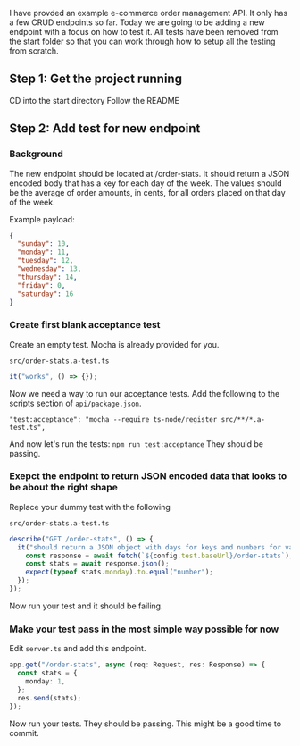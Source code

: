 I have provded an example e-commerce order management API. It only has a few CRUD endpoints so far. Today we are going to be adding a new endpoint with a focus on how to test it. All tests have been removed from the start folder so that you can work through how to setup all the testing from scratch.

## Step 1: Get the project running

CD into the start directory
Follow the README

## Step 2: Add test for new endpoint

### Background

The new endpoint should be located at /order-stats.
It should return a JSON encoded body that has a key for each day of the week.
The values should be the average of order amounts, in cents, for all orders placed on that day of the week.

Example payload:

```json
{
  "sunday": 10,
  "monday": 11,
  "tuesday": 12,
  "wednesday": 13,
  "thursday": 14,
  "friday": 0,
  "saturday": 16
}
```

### Create first blank acceptance test

Create an empty test. Mocha is already provided for you.

`src/order-stats.a-test.ts`

```typescript
it("works", () => {});
```

Now we need a way to run our acceptance tests. Add the following to the scripts section of `api/package.json`.

`"test:acceptance": "mocha --require ts-node/register src/**/*.a-test.ts",`

And now let's run the tests: `npm run test:acceptance`
They should be passing.

### Exepct the endpoint to return JSON encoded data that looks to be about the right shape

Replace your dummy test with the following

`src/order-stats.a-test.ts`

```typescript
describe("GET /order-stats", () => {
  it("should return a JSON object with days for keys and numbers for values", async () => {
    const response = await fetch(`${config.test.baseUrl}/order-stats`);
    const stats = await response.json();
    expect(typeof stats.monday).to.equal("number");
  });
});
```

Now run your test and it should be failing.

### Make your test pass in the most simple way possible for now

Edit `server.ts` and add this endpoint.

```typescript
app.get("/order-stats", async (req: Request, res: Response) => {
  const stats = {
    monday: 1,
  };
  res.send(stats);
});
```

Now run your tests. They should be passing. This might be a good time to commit.
